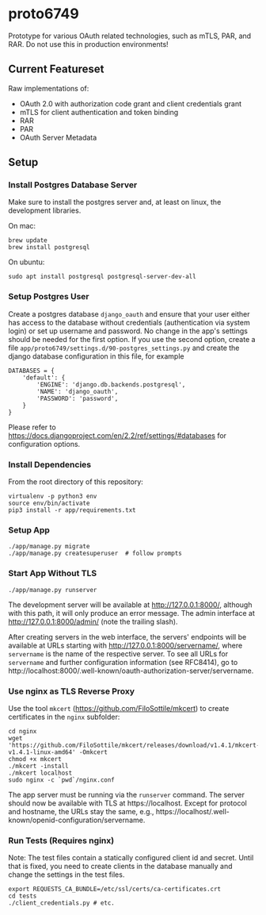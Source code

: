 # proto6749
Prototype for various OAuth related technologies, such as mTLS, PAR, and RAR. Do not use this in production environments!

## Current Featureset

Raw implementations of:

* OAuth 2.0 with authorization code grant and client credentials grant
* mTLS for client authentication and token binding
* RAR
* PAR
* OAuth Server Metadata

## Setup

### Install Postgres Database Server

Make sure to install the postgres server and, at least on linux, the development libraries.

On mac:
```
brew update
brew install postgresql
```

On ubuntu:
```
sudo apt install postgresql postgresql-server-dev-all
```

### Setup Postgres User

Create a postgres database `django_oauth` and ensure that your user
either has access to the database without credentials (authentication
via system login) or set up username and password. No change in the
app's settings should be needed for the first option. If you use the
second option, create a file
`app/proto6749/settings.d/90-postgres_settings.py` and create the
django database configuration in this file, for example

```
DATABASES = {
    'default': {
        'ENGINE': 'django.db.backends.postgresql',
        'NAME': 'django_oauth',
        'PASSWORD': 'password',
    }
}
```

Please refer to https://docs.djangoproject.com/en/2.2/ref/settings/#databases for configuration options.

### Install Dependencies

From the root directory of this repository:

```
virtualenv -p python3 env
source env/bin/activate
pip3 install -r app/requirements.txt
```

### Setup App

```
./app/manage.py migrate
./app/manage.py createsuperuser  # follow prompts
```

### Start App Without TLS
```
./app/manage.py runserver
```

The development server will be available at http://127.0.0.1:8000/, although with this path, it will only produce an error message. The admin interface at http://127.0.0.1:8000/admin/ (note the trailing slash).

After creating servers in the web interface, the servers' endpoints will be available at URLs starting with http://127.0.0.1:8000/servername/, where `servername` is the name of the respective server. To see all URLs for `servername` and further configuration information (see RFC8414), go to http://localhost:8000/.well-known/oauth-authorization-server/servername.

### Use nginx as TLS Reverse Proxy
Use the tool `mkcert` (https://github.com/FiloSottile/mkcert) to create certificates in the `nginx` subfolder:

```
cd nginx
wget 'https://github.com/FiloSottile/mkcert/releases/download/v1.4.1/mkcert-v1.4.1-linux-amd64' -Omkcert
chmod +x mkcert
./mkcert -install
./mkcert localhost
sudo nginx -c `pwd`/nginx.conf
```

The app server must be running via the `runserver` command. The server should now be available with TLS at https://localhost. Except for protocol and hostname, the URLs stay the same, e.g., https://localhost/.well-known/openid-configuration/servername.

### Run Tests (Requires nginx)
Note: The test files contain a statically configured client id and
secret. Until that is fixed, you need to create clients in the
database manually and change the settings in the test files.

```
export REQUESTS_CA_BUNDLE=/etc/ssl/certs/ca-certificates.crt
cd tests
./client_credentials.py # etc.
```
